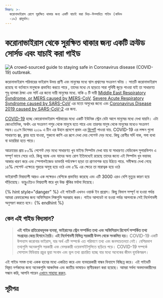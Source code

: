 ```yaml
---
বিবরণ: >-
  করোনাভাইরাস রোগে সুরক্ষিত থাকার জন্য একটি যাচাই করা ভিড়-উত্সাহিত গাইড (কভিড
  -১৯) প্রাদুর্ভাব।
---
```


# করোনাভাইরাস থেকে  সুরক্ষিত থাকার জন্য একটি ক্রউড সোর্সড এবং যাচাই করা  গাইড

![A crowd-sourced guide to staying safe in Coronavirus disease \(COVID-19\) outbreak.](https://github.com/coronasafe/Bengali/tree/41fedb94c42b7fb379e59d040e3c3001fa723285/.gitbook/assets/coronasafe-logo.png)

করোনাভাইরাস পরিবারের ভাইরাস উভয় প্রাণী এবং মানুষের মধ্যে শ্বাস প্রশ্বাসের সংক্রমণ ঘটায় । সাতটি করোনাভাইরাস রয়েছে যা বর্তমানে মানুষকে প্রভাবিত করতে পারে , তাদের মধ্যে যে ছাড়তে সারা পৃথিবী জুড়ে পাওয়া যাই তা সাধারণত শুধু হালকা ঠান্ডা এবং সর্দি এর জন্যে দায়ী মানুষের মধ্যে. বাকি ৩ টি দায়ী [Middle East Respiratory Syndrome, or MERS caused by MERS-CoV](https://www.who.int/emergencies/mers-cov/en/), [Severe Acute Respiratory Syndrome caused by SARS-CoV](https://www.who.int/csr/sars/en/) এর মতো অসুখের জন্যে এবং [Coronavirus Disease 2019 caused by SARS-CoV-2](https://www.cdc.gov/coronavirus/2019-ncov/index.html) এর জন্য.

[COVID-19](https://www.who.int/emergencies/diseases/novel-coronavirus-2019) হচ্ছে কোরোনাভাইরাস পরিবারের মধ্যে একটি ইউনিক স্ট্রেন যেটা আগে মানুষের মধ্যে দেখা যায়নি। এটা জোওটোনিক, অর্থাৎ এর সংক্রমণ পশুর থেকে মানুষে হতে পারে এবং তারপর মানুষ থেকে মানুষের মধ্যেও সংক্রমণ সম্ভব।৩১সে ডিসেম্বর ২০১৯ এ চীন এর উহান প্রদেশে প্রথম এর [রিপোর্ট](https://www.who.int/csr/don/05-january-2020-pneumonia-of-unkown-cause-china/en/) পাওয়া যায়. COVID-19 এর লক্ষন গুলো সাধারণত জ্বর, ক্লান্ত হয়ে যাওয়া, শুকনো কাশি এর রূপে দেখা দেয় পেশেন্ট দেড় মধ্যে. কিছু রোগীর সর্দি নাক, গলা ব্যথা বা ডায়রিয়া হতে পারে।

আক্রান্তের প্রায় ৮০% পেশেন্ট দেড় মধ্যে সাধারণত খুব মাইল্ড সিম্পটম দেখা যায় যা সাধারণত মেডিকেল সুপারভিশন এ সম্পূর্ণ ভাবে সেরে ওঠে. কিন্তু বয়স্ক এবং যাদের অন্য রোগ ইতিমধ্যেই রয়েছে তাদের জন্যে এই সিম্পটম খুব ভয়াবহ আকার ধারণ করে এবং স্পেশালইজেড ডাক্তারি পর্যবেক্ষণ ছাড়া তা প্রাণনাশক হয়ে উঠতে পারে. সমীক্ষায় দেখা গেছে ১৪% পেশেন্ট এক্ষেত্রে গুরতর অসুস্থ হয়ে ওঠে এবং ৫% এর ক্ষেত্রে তা মারাত্বক হয়ে ওঠে

ভাইরাসটি বিশ্বব্যাপী আরও এক লক্ষেরও বেশিকে প্রভাবিত করেছে এবং এটি 3000 এরও বেশি মৃত্যুর কারণ হয়ে দাঁড়িয়েছে। ডাব্লুএইচও বিশ্বব্যাপী স্তরে খুব উচ্চ ঝুঁকির মর্যাদা দিয়েছে।

{% hint style="danger" %}
এই গাইডটি এখনও ওয়ার্ক ইন প্রগ্রেস। কিছু বিভাগ সম্পূর্ণ না হওয়া পর্যন্ত আমরা রেফারেন্সের জন্য অফিসিয়াল লিঙ্কগুলি সরবরাহ করব। গাইড আপডেট না হওয়া পর্যন্ত আপনাকে সেই নির্দেশাবলী অনুসরণ করতে হবে।
{% endhint %}

## কেন এই গাইড বিদ্যমান?

> **এই গাইড প্রতিরোধমূলক ব্যবস্থা, ভাইরাসের স্ট্রেন সম্পর্কিত তথ্য এবং অফিসিয়াল রিসোর্স সম্পর্কিত তথ্য সংগ্রহের কেন্দ্র হিসাবে তৈরি। এই নির্দেশাবলী বিভিন্ন সরকারী উত্স থেকে সংকলিত হয়।** COVID-19 একটি উপন্যাস করোনার ভাইরাস, যার অর্থ এটি সম্পর্কে এত পরিমাণে তথ্য এবং জনসচেতনতা নেই। বেশিরভাগ তথ্যগুলি অনেকগুলি সরকারী এবং বেসরকারী ওয়েবসাইটগুলিতে ছড়িয়ে পড়ে। COVID-19 সম্পর্কে সোশ্যাল মিডিয়ায় প্রচুর ভুয়া সংবাদ এবং ভুল তথ্য প্রচারিত হচ্ছে যার মধ্যে অনেকের জীবন হুমকিস্বরূপ।

এই গাইড সমস্ত তথ্য একক হাবের মধ্যে একত্রিত করে এবং ব্যবহারকারী বান্ধব বিন্যাসে বিচ্ছিন্ন করে। এই গাইডটি বিস্তৃত দর্শকদের জন্য অনেকগুলি আঞ্চলিক এবং জাতীয় ভাষায়ও স্থানীয়করণ করা হয়েছে। আমরা সর্বদা অবদানকারীদের সন্ধান করি, আপনি পারেন [এখানে সাহায্য করুন](https://www.coronasafe.in/contribute).

## **সূচীপত্র**

